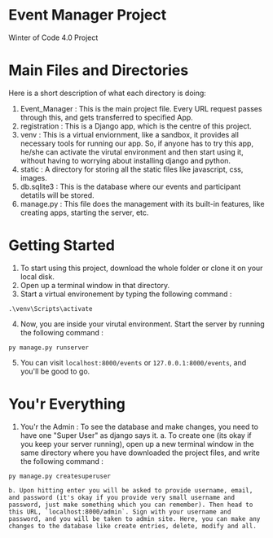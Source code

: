 # Event Manager Project

Winter of Code 4.0 Project

# Main Files and Directories

Here is a short description of what each directory is doing:

1. Event_Manager : This is the main project file. Every URL request passes through this, and gets transferred to specified App.
2. registration : This is a Django app, which is the centre of this project.
3. venv : This is a virtual enviornment, like a sandbox, it provides all necessary tools for running our app. So, if anyone has to try this app, he/she can activate the virutal environment and then start using it, without having to worrying about installing django and python.
4. static : A directory for storing all the static files like javascript, css, images.
5. db.sqlite3 : This is the database where our events and participant detatils will be stored.
6. manage.py : This file does the management with its built-in features, like creating apps, starting the server, etc.

# Getting Started

1. To start using this project, download the whole folder or clone it on your local disk.
2. Open up a terminal window in that directory.
3. Start a virtual environement by typing the following command :

```
.\venv\Scripts\activate
```

4. Now, you are inside your virutal environment. Start the server by running the following command :

```
py manage.py runserver
```

5. You can visit `localhost:8000/events` or `127.0.0.1:8000/events`, and you'll be good to go.

# You'r Everything

1. You'r the Admin : To see the database and make changes, you need to have one "Super User" as django says it.
   a. To create one (its okay if you keep your server running), open up a new terminal window in the same directory where you have downloaded the project files, and write the following command :

```
py manage.py createsuperuser
```

    b. Upon hitting enter you will be asked to provide username, email, and password (it's okay if you provide very small username and password, just make something which you can remember). Then head to this URL, `localhost:8000/admin`. Sign with your username and password, and you will be taken to admin site. Here, you can make any changes to the database like create entries, delete, modify and all.
